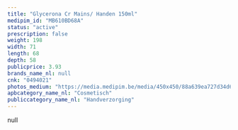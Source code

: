 ```yaml
---
title: "Glycerona Cr Mains/ Handen 150ml"
medipim_id: "MB610BD68A"
status: "active"
prescription: false
weight: 198
width: 71
length: 68
depth: 58
publicprice: 3.93
brands_name_nl: null
cnk: "0494021"
photos_medium: "https://media.medipim.be/media/450x450/88a639ea727d34d6d8911ede1faffb94.jpg"
apbcategory_name_nl: "Cosmetisch"
publiccategory_name_nl: "Handverzorging"
---
```

null
